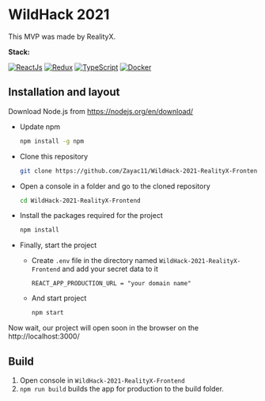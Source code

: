 # WildHack 2021

This MVP was made by RealityX.

**Stack:**

[![ReactJs](https://img.shields.io/badge/React.js-61DAFB?logo=react&logoColor=black)](https://reactjs.org/)
[![Redux](https://img.shields.io/badge/Redux.js-764ABC?logo=redux&logoColor=white)](https://redux.js.org/)
[![TypeScript](https://img.shields.io/badge/TypeScript-3178C6?logo=typescript&logoColor=white)](https://www.typescriptlang.org/)
[![Docker](https://img.shields.io/badge/docker-%230db7ed.svg?logo=docker&logoColor=white)](https://www.docker.com/)


## Installation and layout

Download Node.js from https://nodejs.org/en/download/

* Update npm
    ```bash
    npm install -g npm
    ```

* Clone this repository
    ```bash
    git clone https://github.com/Zayac11/WildHack-2021-RealityX-Frontend
    ```

* Open a console in a folder and go to the cloned repository
    ```bash
    cd WildHack-2021-RealityX-Frontend
    ```

* Install the packages required for the project
    ```bash
    npm install
    ```

* Finally, start the project
    * Create `.env` file in the directory named `WildHack-2021-RealityX-Frontend` and add your secret data to it
        ```env
        REACT_APP_PRODUCTION_URL = "your domain name"
        ```
    * And start project
        ```bash
        npm start
        ```

Now wait, our project will open soon in the browser on the http://localhost:3000/

## Build

1. Open console in `WildHack-2021-RealityX-Frontend`
2. `npm run build` builds the app for production to the build folder.
